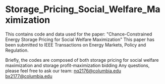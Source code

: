 # Storage_Pricing_Social_Welfare_Maximization
This contains code and data used for the paper: "Chance-Constrained Energy Storage Pricing for Social Welfare Maximization"
This paper has been submitted to IEEE Transactions on Energy Markets, Policy and Regulation.

Briefly, the codes are composed of both storage pricing for social welfare maximization and storage profit-maximization bidding
Any questions, please feel free to ask our team: nq2176@columbia.edu bx2177@columbia.edu

